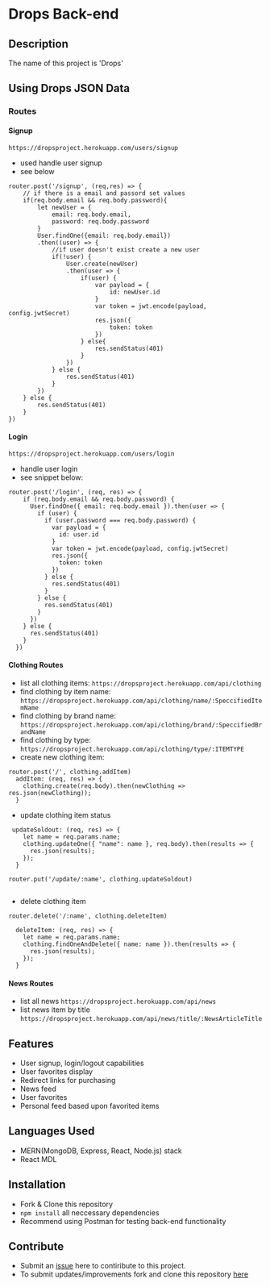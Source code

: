 # Drops Back-end

## Description
The name of this project is 'Drops' 

## Using Drops JSON Data

### Routes
#### Signup
`https://dropsproject.herokuapp.com/users/signup`

- used handle user signup
- see below
```
router.post('/signup', (req,res) => {
    // if there is a email and passord set values
    if(req.body.email && req.body.password){
        let newUser = {
            email: req.body.email,
            password: req.body.password
        }
        User.findOne({email: req.body.email})
        .then((user) => {
            //if user doesn't exist create a new user
            if(!user) {
                User.create(newUser)
                .then(user => {
                    if(user) {
                        var payload = {
                            id: newUser.id
                        }
                        var token = jwt.encode(payload, config.jwtSecret)
                        res.json({
                            token: token
                        })
                    } else{
                        res.sendStatus(401)
                    }
                })
            } else {
                res.sendStatus(401)
            }
        })
    } else {
        res.sendStatus(401)
    }
})
```
#### Login
`https://dropsproject.herokuapp.com/users/login`

- handle user login
- see snippet below:
```
router.post('/login', (req, res) => {
    if (req.body.email && req.body.password) {
      User.findOne({ email: req.body.email }).then(user => {
        if (user) {
          if (user.password === req.body.password) {
            var payload = {
              id: user.id
            }
            var token = jwt.encode(payload, config.jwtSecret)
            res.json({
              token: token
            })
          } else {
            res.sendStatus(401)
          }
        } else {
          res.sendStatus(401)
        }
      })
    } else {
      res.sendStatus(401)
    }
  })
```
#### Clothing Routes
- list all clothing items: 
`https://dropsproject.herokuapp.com/api/clothing`
- find clothing by item name:
`https://dropsproject.herokuapp.com/api/clothing/name/:SpeccifiedItemName`
- find clothing by brand name:
`https://dropsproject.herokuapp.com/api/clothing/brand/:SpeccifiedBrandName`
- find clothing by type:
`https://dropsproject.herokuapp.com/api/clothing/type/:ITEMTYPE`
- create new clothing item:
```
router.post('/', clothing.addItem)
  addItem: (req, res) => {
    clothing.create(req.body).then(newClothing => res.json(newClothing));
  }
```
- update clothing item status
```
 updateSoldout: (req, res) => {
    let name = req.params.name;
    clothing.updateOne({ "name": name }, req.body).then(results => {
      res.json(results);
    });
  }

router.put('/update/:name', clothing.updateSoldout)


```

- delete clothing item
```
router.delete('/:name', clothing.deleteItem)

  deleteItem: (req, res) => {
    let name = req.params.name;
    clothing.findOneAndDelete({ name: name }).then(results => {
      res.json(results);
    });
  }

```

#### News Routes
- list all news
`https://dropsproject.herokuapp.com/api/news`
- list news item by title
`https://dropsproject.herokuapp.com/api/news/title/:NewsArticleTitle`




## Features
- User signup, login/logout capabilities
- User favorites display
- Redirect links for purchasing
- News feed
- User favorites
- Personal feed based upon favorited items

## Languages Used
- MERN(MongoDB, Express, React, Node.js) stack
- React MDL

## Installation
- Fork & Clone this repository
- `npm install` all neccessary dependencies
- Recommend using Postman for testing back-end functionality

## Contribute
- Submit an [issue](https://github.com/frederickbanks/Project-3-Backend/issues) here to contiribute to this project.
- To submit updates/improvements fork and clone this repository [here](https://github.com/frederickbanks/Project-3-Backend)
